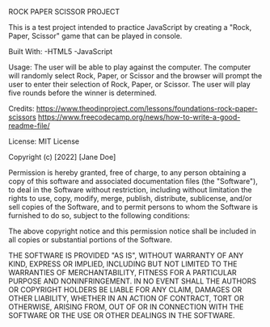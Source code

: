 ROCK PAPER SCISSOR PROJECT

This is a test project intended to practice JavaScript by creating a "Rock, Paper, Scissor" game that can be played in console. 

Built With: 
    -HTML5
    -JavaScript

Usage:
    The user will be able to play against the computer. The computer will randomly select Rock, Paper, or Scissor and the browser will prompt the user to enter their selection of Rock, Paper, or Scissor. The user will play five rounds before the winner is determined.

Credits: 
    https://www.theodinproject.com/lessons/foundations-rock-paper-scissors
    https://www.freecodecamp.org/news/how-to-write-a-good-readme-file/


License: 
    MIT License

Copyright (c) [2022] [Jane Doe]

Permission is hereby granted, free of charge, to any person obtaining a copy
of this software and associated documentation files (the "Software"), to deal
in the Software without restriction, including without limitation the rights
to use, copy, modify, merge, publish, distribute, sublicense, and/or sell
copies of the Software, and to permit persons to whom the Software is
furnished to do so, subject to the following conditions:

The above copyright notice and this permission notice shall be included in all
copies or substantial portions of the Software.

THE SOFTWARE IS PROVIDED "AS IS", WITHOUT WARRANTY OF ANY KIND, EXPRESS OR
IMPLIED, INCLUDING BUT NOT LIMITED TO THE WARRANTIES OF MERCHANTABILITY,
FITNESS FOR A PARTICULAR PURPOSE AND NONINFRINGEMENT. IN NO EVENT SHALL THE
AUTHORS OR COPYRIGHT HOLDERS BE LIABLE FOR ANY CLAIM, DAMAGES OR OTHER
LIABILITY, WHETHER IN AN ACTION OF CONTRACT, TORT OR OTHERWISE, ARISING FROM,
OUT OF OR IN CONNECTION WITH THE SOFTWARE OR THE USE OR OTHER DEALINGS IN THE
SOFTWARE.